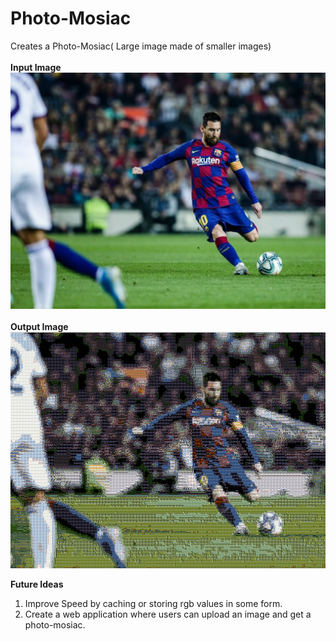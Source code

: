 # Photo-Mosiac
Creates a Photo-Mosiac( Large image made of smaller images)
<br><br>
**Input Image**<br>
![Input ](/Messi.jpg)
<br><br>
**Output Image**<br>
![Output](/Messi_output.png)

**Future Ideas**<br>
1. Improve Speed by caching or storing rgb values in some form.
2. Create a web application where users can upload an image and get a photo-mosiac. 
